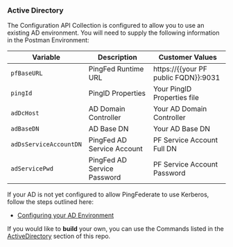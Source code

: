 ### Active Directory
The Configuration API Collection is configured to allow you to use an existing AD environment. You will need to supply the following information in the Postman Environment:

| Variable | Description | Customer Values |
| -------- | ----------- | ------- |
| `pfBaseURL` | PingFed Runtime URL | https://{{your PF public FQDN}}:9031 |
| `pingId` | PingID Properties  | Your PingID Properties file |
| `adDcHost` | AD Domain Controller | Your AD Domain Controller |
| `adBaseDN` | AD Base DN | Your AD Base DN |
| `adDsServiceAccountDN` | PingFed AD Service Account | PF Service Account Full DN |
| `adServicePwd` | PingFed AD Service Password | PF Service Account Password |
 
If your AD is not yet configured to allow PingFederate to use Kerberos, follow the steps outlined here:
* [Configuring your AD Environment](https://docs.pingidentity.com/bundle/pingfederate-100/page/zoj1564002979045.html)

If you would like to **build** your own, you can use the Commands listed in the [ActiveDirectory](../ActiveDirectory) section of this repo.